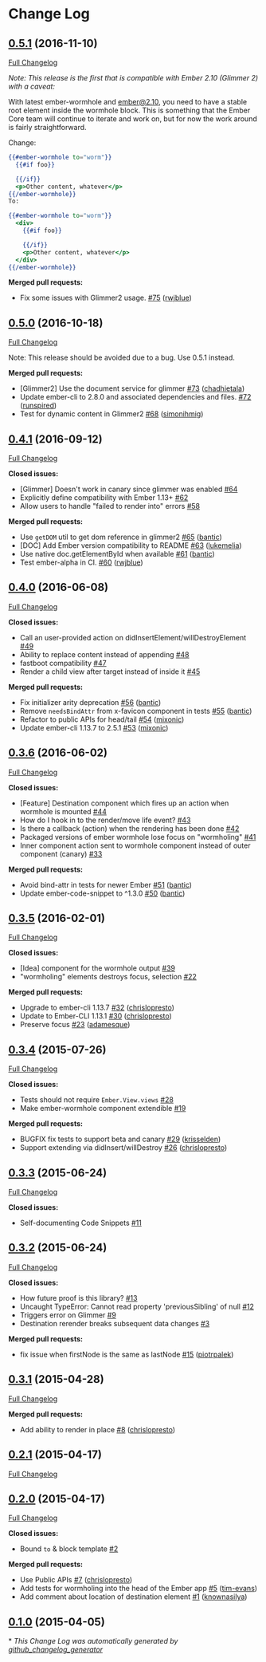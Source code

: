 # Change Log

## [0.5.1](https://github.com/yapplabs/ember-wormhole/tree/0.5.1) (2016-11-10)
[Full Changelog](https://github.com/yapplabs/ember-wormhole/compare/0.5.0...0.5.1)

_Note: This release is the first that is compatible with Ember 2.10 (Glimmer 2) with a caveat:_

With latest ember-wormhole and ember@2.10, you need to have a stable root element inside the wormhole block. This is something that the Ember Core team will continue to iterate and work on, but for now the work around is fairly straightforward.

Change:

```hbs
{{#ember-wormhole to="worm"}}
  {{#if foo}}

  {{/if}}
  <p>Other content, whatever</p>
{{/ember-wormhole}}
To:

{{#ember-wormhole to="worm"}}
  <div>
    {{#if foo}}

    {{/if}}
    <p>Other content, whatever</p>
  </div>
{{/ember-wormhole}}
```

**Merged pull requests:**

- Fix some issues with Glimmer2 usage. [\#75](https://github.com/yapplabs/ember-wormhole/pull/75) ([rwjblue](https://github.com/rwjblue))

## [0.5.0](https://github.com/yapplabs/ember-wormhole/tree/0.5.0) (2016-10-18)
[Full Changelog](https://github.com/yapplabs/ember-wormhole/compare/0.4.1...0.5.0)

Note: This release should be avoided due to a bug. Use 0.5.1 instead.

**Merged pull requests:**

- \[Glimmer2\] Use the document service for glimmer [\#73](https://github.com/yapplabs/ember-wormhole/pull/73) ([chadhietala](https://github.com/chadhietala))
- Update ember-cli to 2.8.0 and associated dependencies and files. [\#72](https://github.com/yapplabs/ember-wormhole/pull/72) ([runspired](https://github.com/runspired))
- Test for dynamic content in Glimmer2 [\#68](https://github.com/yapplabs/ember-wormhole/pull/68) ([simonihmig](https://github.com/simonihmig))

## [0.4.1](https://github.com/yapplabs/ember-wormhole/tree/0.4.1) (2016-09-12)
[Full Changelog](https://github.com/yapplabs/ember-wormhole/compare/0.4.0...0.4.1)

**Closed issues:**

- \[Glimmer\] Doesn't work in canary since glimmer was enabled [\#64](https://github.com/yapplabs/ember-wormhole/issues/64)
- Explicitly define compatibility with Ember 1.13+ [\#62](https://github.com/yapplabs/ember-wormhole/issues/62)
- Allow users to handle "failed to render into" errors [\#58](https://github.com/yapplabs/ember-wormhole/issues/58)

**Merged pull requests:**

- Use `getDOM` util to get dom reference in glimmer2 [\#65](https://github.com/yapplabs/ember-wormhole/pull/65) ([bantic](https://github.com/bantic))
- \[DOC\] Add Ember version compatibility to README [\#63](https://github.com/yapplabs/ember-wormhole/pull/63) ([lukemelia](https://github.com/lukemelia))
- Use native doc.getElementById when available [\#61](https://github.com/yapplabs/ember-wormhole/pull/61) ([bantic](https://github.com/bantic))
- Test ember-alpha in CI. [\#60](https://github.com/yapplabs/ember-wormhole/pull/60) ([rwjblue](https://github.com/rwjblue))

## [0.4.0](https://github.com/yapplabs/ember-wormhole/tree/0.4.0) (2016-06-08)
[Full Changelog](https://github.com/yapplabs/ember-wormhole/compare/0.3.6...0.4.0)

**Closed issues:**

- Call an user-provided action on didInsertElement/willDestroyElement [\#49](https://github.com/yapplabs/ember-wormhole/issues/49)
- Ability to replace content instead of appending [\#48](https://github.com/yapplabs/ember-wormhole/issues/48)
- fastboot compatibility [\#47](https://github.com/yapplabs/ember-wormhole/issues/47)
- Render a child view after target instead of inside it [\#45](https://github.com/yapplabs/ember-wormhole/issues/45)

**Merged pull requests:**

- Fix initializer arity deprecation [\#56](https://github.com/yapplabs/ember-wormhole/pull/56) ([bantic](https://github.com/bantic))
- Remove `needsBindAttr` from x-favicon component in tests [\#55](https://github.com/yapplabs/ember-wormhole/pull/55) ([bantic](https://github.com/bantic))
- Refactor to public APIs for head/tail [\#54](https://github.com/yapplabs/ember-wormhole/pull/54) ([mixonic](https://github.com/mixonic))
- Update ember-cli 1.13.7 to 2.5.1 [\#53](https://github.com/yapplabs/ember-wormhole/pull/53) ([mixonic](https://github.com/mixonic))

## [0.3.6](https://github.com/yapplabs/ember-wormhole/tree/0.3.6) (2016-06-02)
[Full Changelog](https://github.com/yapplabs/ember-wormhole/compare/0.3.5...0.3.6)

**Closed issues:**

- \[Feature\] Destination component which fires up an action when wormhole is mounted [\#44](https://github.com/yapplabs/ember-wormhole/issues/44)
- How do I hook in to the render/move life event? [\#43](https://github.com/yapplabs/ember-wormhole/issues/43)
- Is there a callback \(action\) when the rendering has been done [\#42](https://github.com/yapplabs/ember-wormhole/issues/42)
- Packaged versions of ember wormhole lose focus on "wormholing" [\#41](https://github.com/yapplabs/ember-wormhole/issues/41)
- Inner component action sent to wormhole component instead of outer component \(canary\) [\#33](https://github.com/yapplabs/ember-wormhole/issues/33)

**Merged pull requests:**

- Avoid bind-attr in tests for newer Ember [\#51](https://github.com/yapplabs/ember-wormhole/pull/51) ([bantic](https://github.com/bantic))
- Update ember-code-snippet to ^1.3.0 [\#50](https://github.com/yapplabs/ember-wormhole/pull/50) ([bantic](https://github.com/bantic))

## [0.3.5](https://github.com/yapplabs/ember-wormhole/tree/0.3.5) (2016-02-01)
[Full Changelog](https://github.com/yapplabs/ember-wormhole/compare/0.3.4...0.3.5)

**Closed issues:**

- \[Idea\] component for the wormhole output  [\#39](https://github.com/yapplabs/ember-wormhole/issues/39)
- "wormholing" elements destroys focus, selection [\#22](https://github.com/yapplabs/ember-wormhole/issues/22)

**Merged pull requests:**

- Upgrade to ember-cli 1.13.7 [\#32](https://github.com/yapplabs/ember-wormhole/pull/32) ([chrislopresto](https://github.com/chrislopresto))
- Update to Ember-CLI 1.13.1 [\#30](https://github.com/yapplabs/ember-wormhole/pull/30) ([chrislopresto](https://github.com/chrislopresto))
- Preserve focus [\#23](https://github.com/yapplabs/ember-wormhole/pull/23) ([adamesque](https://github.com/adamesque))

## [0.3.4](https://github.com/yapplabs/ember-wormhole/tree/0.3.4) (2015-07-26)
[Full Changelog](https://github.com/yapplabs/ember-wormhole/compare/0.3.3...0.3.4)

**Closed issues:**

- Tests should not require `Ember.View.views` [\#28](https://github.com/yapplabs/ember-wormhole/issues/28)
- Make ember-wormhole component extendible [\#19](https://github.com/yapplabs/ember-wormhole/issues/19)

**Merged pull requests:**

- BUGFIX fix tests to support beta and canary [\#29](https://github.com/yapplabs/ember-wormhole/pull/29) ([krisselden](https://github.com/krisselden))
- Support extending via didInsert/willDestroy [\#26](https://github.com/yapplabs/ember-wormhole/pull/26) ([chrislopresto](https://github.com/chrislopresto))

## [0.3.3](https://github.com/yapplabs/ember-wormhole/tree/0.3.3) (2015-06-24)
[Full Changelog](https://github.com/yapplabs/ember-wormhole/compare/0.3.2...0.3.3)

**Closed issues:**

- Self-documenting Code Snippets [\#11](https://github.com/yapplabs/ember-wormhole/issues/11)

## [0.3.2](https://github.com/yapplabs/ember-wormhole/tree/0.3.2) (2015-06-24)
[Full Changelog](https://github.com/yapplabs/ember-wormhole/compare/0.3.1...0.3.2)

**Closed issues:**

- How future proof is this library? [\#13](https://github.com/yapplabs/ember-wormhole/issues/13)
- Uncaught TypeError: Cannot read property 'previousSibling' of null [\#12](https://github.com/yapplabs/ember-wormhole/issues/12)
- Triggers error on Glimmer [\#9](https://github.com/yapplabs/ember-wormhole/issues/9)
- Destination rerender breaks subsequent data changes [\#3](https://github.com/yapplabs/ember-wormhole/issues/3)

**Merged pull requests:**

- fix issue when firstNode is the same as lastNode [\#15](https://github.com/yapplabs/ember-wormhole/pull/15) ([piotrpalek](https://github.com/piotrpalek))

## [0.3.1](https://github.com/yapplabs/ember-wormhole/tree/0.3.1) (2015-04-28)
[Full Changelog](https://github.com/yapplabs/ember-wormhole/compare/0.2.1...0.3.1)

**Merged pull requests:**

- Add ability to render in place [\#8](https://github.com/yapplabs/ember-wormhole/pull/8) ([chrislopresto](https://github.com/chrislopresto))

## [0.2.1](https://github.com/yapplabs/ember-wormhole/tree/0.2.1) (2015-04-17)
[Full Changelog](https://github.com/yapplabs/ember-wormhole/compare/0.2.0...0.2.1)

## [0.2.0](https://github.com/yapplabs/ember-wormhole/tree/0.2.0) (2015-04-17)
[Full Changelog](https://github.com/yapplabs/ember-wormhole/compare/0.1.0...0.2.0)

**Closed issues:**

- Bound `to` & block template [\#2](https://github.com/yapplabs/ember-wormhole/issues/2)

**Merged pull requests:**

- Use Public APIs [\#7](https://github.com/yapplabs/ember-wormhole/pull/7) ([chrislopresto](https://github.com/chrislopresto))
- Add tests for wormholing into the head of the Ember app [\#5](https://github.com/yapplabs/ember-wormhole/pull/5) ([tim-evans](https://github.com/tim-evans))
- Add comment about location of destination element [\#1](https://github.com/yapplabs/ember-wormhole/pull/1) ([knownasilya](https://github.com/knownasilya))

## [0.1.0](https://github.com/yapplabs/ember-wormhole/tree/0.1.0) (2015-04-05)


\* *This Change Log was automatically generated by [github_changelog_generator](https://github.com/skywinder/Github-Changelog-Generator)*

